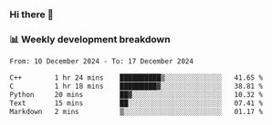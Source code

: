 ### Hi there 👋

### 📊 Weekly development breakdown
<!--START_SECTION:waka-->

```txt
From: 10 December 2024 - To: 17 December 2024

C++        1 hr 24 mins    ██████████▒░░░░░░░░░░░░░░   41.65 %
C          1 hr 18 mins    █████████▓░░░░░░░░░░░░░░░   38.81 %
Python     20 mins         ██▓░░░░░░░░░░░░░░░░░░░░░░   10.32 %
Text       15 mins         ██░░░░░░░░░░░░░░░░░░░░░░░   07.41 %
Markdown   2 mins          ▒░░░░░░░░░░░░░░░░░░░░░░░░   01.17 %
```

<!--END_SECTION:waka-->
